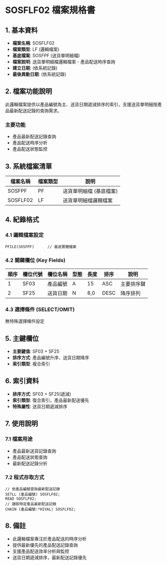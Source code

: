 # SOSFLF02 檔案規格書

## 1. 基本資料
- **檔案名稱**: SOSFLF02
- **檔案類型**: LF (邏輯檔案)
- **基底檔案**: SOSFPF (送貨單明細檔)
- **檔案說明**: 送貨單明細檔邏輯檔案 - 產品配送時序查詢
- **建立日期**: (依系統記錄)
- **最後異動日期**: (依系統記錄)

## 2. 檔案功能說明
此邏輯檔案提供以產品編號為主、送貨日期遞減排序的索引，支援送貨單明細按產品最新配送記錄的查詢需求。

### 主要功能
- 產品最新配送記錄查詢
- 產品配送時序分析
- 產品配送狀態監控

## 3. 系統檔案清單
| 檔案名稱 | 檔案類型 | 說明 |
|----------|----------|------|
| SOSFPF | PF | 送貨單明細檔 (基底檔案) |
| SOSFLF02 | LF | 送貨單明細檔邏輯檔案 |

## 4. 紀錄格式

### 4.1 邏輯檔案設定
```
PFILE(SOSFPF)      // 基底實體檔案
```

### 4.2 關鍵欄位 (Key Fields)
| 順序 | 欄位代號 | 欄位名稱 | 型態 | 長度 | 排序 | 說明 |
|------|----------|----------|------|------|------|------|
| 1 | SF03 | 產品編號 | A | 15 | ASC | 主要排序鍵 |
| 2 | SF25 | 送貨日期 | N | 8,0 | DESC | 降序排列 |

### 4.3 選擇條件 (SELECT/OMIT)
無特殊選擇條件設定

## 5. 主鍵欄位
- **主要鍵值**: SF03 + SF25
- **排序方式**: 產品編號升序、送貨日期降序
- **索引類型**: 複合索引

## 6. 索引資料
- **排序方式**: SF03 + SF25(遞減)
- **索引類型**: 復合索引，產品最新配送優先
- **特殊屬性**: 送貨日期遞減排序

## 7. 使用說明

### 7.1 檔案用途
- 產品最新送貨記錄查詢
- 產品配送狀態查詢
- 最新配送記錄分析

### 7.2 程式存取方式
```rpg
// 依產品編號查詢最新配送記錄
SETLL (產品編號) SOSFLF02;
READ SOSFLF02;
// 讀取特定產品最新配送記錄
CHAIN (產品編號:*HIVAL) SOSFLF02;
```

## 8. 備註
- 此邏輯檔案專注於產品配送的時序分析
- 提供最新優先的產品配送記錄查詢
- 支援產品配送效率分析與監控
- 送貨日期遞減排序，最新配送記錄優先 